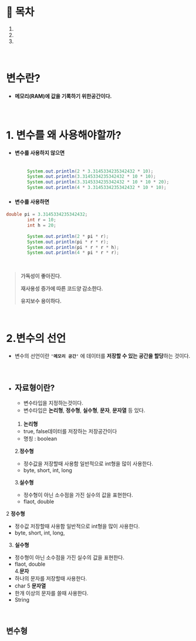 # 🔖 목차

1.
2.
3.

<br/>

# 변수란?

- #### 메모리(RAM)에 값을 기록하기 위한공간이다.

<br/>

# 1. 변수를 왜 사용해야할까?

- #### 변수를 사용하지 않으면

```java
  
		System.out.println(2 * 3.3145334235342432 * 10);
		System.out.println(3.3145334235342432 * 10 * 10);
		System.out.println(3.3145334235342432 * 10 * 10 * 20);
		System.out.println(4 * 3.3145334235342432 * 10 * 10);
```

- #### 변수를 사용하면

```java
double pi = 3.3145334235342432;
		int r = 10;
		int h = 20;
		
		System.out.println(2 * pi * r);
		System.out.println(pi * r * r);
		System.out.println(pi * r * r * h);
		System.out.println(4 * pi * r * r);
```
<br>
 
 > **가독성이 좋아진다.**
 > 
 > **재사용성 증가에 따른 코드양 감소한다.**
 > 
 > **유지보수 용이하다.**

<br/>

# 2.변수의 선언

- 변수의 선언이란 <code><strong>'메모리 공간'</strong></code> 에 데이터를 **저장할 수 있는 공간을 할당**하는 것이다.

<br/>

- ## 자료형이란?

	- 변수타입을 지정하는것이다.
	- 변수타입은 **논리형**, **정수형**, **실수형**, **문자**, **문자열** 등 있다.<br><br>				
	1. **논리형**	
	- true, false데이터를 저장하는 저장공간이다
	- 명칭 : boolean

	2.**정수형**

	- 정수값을 저장할때 사용함 일반적으로 int형을 많이 사용한다.
	- byte, short, int, long

	3.**실수형**

	- 정수형이 아닌 소수점을 가진 실수의 값을 표현한다.
	- flaot, double

	
		
2 **정수형**
- 정수값 저장할때 사용함 일반적으로 int형을 많이 사용한다.
- byte, short, int, long,
3. **실수형**
- 정수형이 아닌 소수점을 가진 실수의 값을 표현한다.
- flaot, double 		
4.**문자**
- 하나의 문자를 저장할때 사용한다.
- char
5 **문자열**
- 한개 이상의 문자를 쓸때 사용한다.
- String
		
		
<br/>

## 변수형
		
	

		
		
	
		

		
	


          
   
